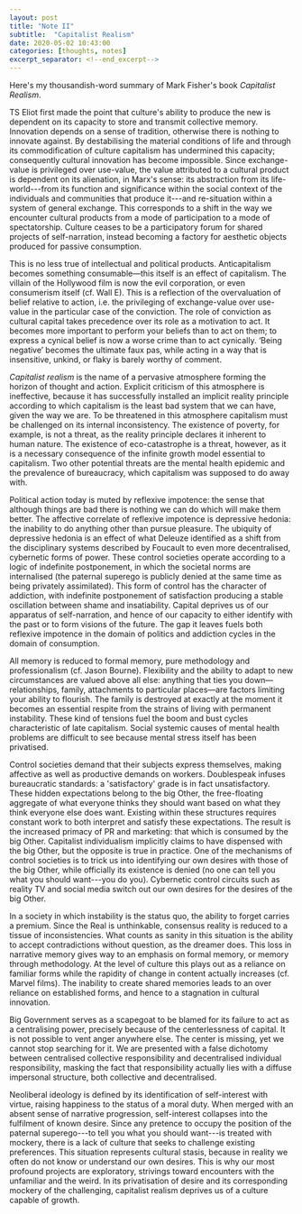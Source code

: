 ```yaml
---
layout: post
title: "Note II"
subtitle:  "Capitalist Realism"
date: 2020-05-02 10:43:00
categories: [thoughts, notes]
excerpt_separator: <!--end_excerpt-->
---
```


Here's my thousandish-word summary of Mark Fisher's book _Capitalist Realism_.

TS Eliot first made the point that culture's ability to produce the new is dependent on its capacity to store and transmit collective memory. Innovation depends on a sense of tradition, otherwise there is nothing to innovate against. By destabilising the material conditions of life and through its commodification of culture capitalism has undermined this capacity; consequently cultural innovation has become impossible. Since exchange-value is privileged over use-value, the value attributed to a cultural product is dependent on its alienation, in Marx's sense: its abstraction from its life-world---from its function and significance within the social context of the individuals and communities that produce it---and re-situation within a system of general exchange. This corresponds to a shift in the way we encounter cultural products from a mode of participation to a mode of spectatorship. Culture ceases to be a participatory forum for shared projects of self-narration, instead becoming a factory for aesthetic objects produced for passive consumption.

This is no less true of intellectual and political products. Anticapitalism becomes something consumable—this itself is an effect of capitalism. The villain of the Hollywood film is now the evil corporation, or even consumerism itself (cf. Wall E). This is a reflection of the overvaluation of belief relative to action, i.e. the privileging of exchange-value over use-value in the particular case of the conviction. The role of conviction as cultural capital takes precedence over its role as a motivation to act. It becomes more important to perform your beliefs than to act on them; to express a cynical belief is now a worse crime than to act cynically. ‘Being negative’ becomes the ultimate faux pas, while acting in a way that is insensitive, unkind, or flaky is barely worthy of comment.

<!--end_excerpt-->

_Capitalist realism_ is the name of a pervasive atmosphere forming the horizon of thought and action. Explicit criticism of this atmosphere is ineffective, because it has successfully installed an implicit reality principle according to which capitalism is the least bad system that we can have, given the way we are. To be threatened in this atmosphere capitalism must be challenged on its internal inconsistency. The existence of poverty, for example, is not a threat, as the reality principle declares it inherent to human nature. The existence of eco-catastrophe is a threat, however, as it is a necessary consequence of the infinite growth model essential to capitalism. Two other potential threats are the mental health epidemic and the prevalence of bureaucracy, which capitalism was supposed to do away with.

Political action today is muted by reflexive impotence: the sense that although things are bad there is nothing we can do which will make them better. The affective correlate of reflexive impotence is depressive hedonia: the inability to do anything other than pursue pleasure. The ubiquity of depressive hedonia is an effect of what Deleuze identified as a shift from the disciplinary systems described by Foucault to even more decentralised, cybernetic forms of power. These control societies operate according to a logic of indefinite postponement, in which the societal norms are internalised (the paternal superego is publicly denied at the same time as being privately assimilated). This form of control has the character of addiction, with indefinite postponement of satisfaction producing a stable oscillation between shame and insatiability. Capital deprives us of our apparatus of self-narration, and hence of our capacity to either identify with the past or to form visions of the future. The gap it leaves fuels both reflexive impotence in the domain of politics and addiction cycles in the domain of consumption.

All memory is reduced to formal memory, pure methodology and professionalism (cf. Jason Bourne). Flexibility and the ability to adapt to new circumstances are valued above all else: anything that ties you down—relationships, family, attachments to particular places—are factors limiting your ability to flourish. The family is destroyed at exactly at the moment it becomes an essential respite from the strains of living with permanent instability. These kind of tensions fuel the boom and bust cycles characteristic of late capitalism. Social systemic causes of mental health problems are difficult to see because mental stress itself has been privatised.

Control societies demand that their subjects express themselves, making affective as well as productive demands on workers. Doublespeak infuses bureaucratic standards: a 'satisfactory' grade is in fact unsatisfactory. These hidden expectations belong to the big Other, the free-floating aggregate of what everyone thinks they should want based on what they think everyone else does want. Existing within these structures requires constant work to both interpret and satisfy these expectations. The result is the increased primacy of PR and marketing: that which is consumed by the big Other. Capitalist individualism implicitly claims to have dispensed with the big Other, but the opposite is true in practice. One of the mechanisms of control societies is to trick us into identifying our own desires with those of the big Other, while officially its existence is denied (no one can tell you what you should want---you do you). Cybernetic control circuits such as reality TV and social media switch out our own desires for the desires of the big Other.

In a society in which instability is the status quo, the ability to forget carries a premium. Since the Real is unthinkable, consensus reality is reduced to a tissue of inconsistencies. What counts as sanity in this situation is the ability to accept contradictions without question, as the dreamer does. This loss in narrative memory gives way to an emphasis on formal memory, or memory through methodology. At the level of culture this plays out as a reliance on familiar forms while the rapidity of change in content actually increases (cf. Marvel films). The inability to create shared memories leads to an over reliance on established forms, and hence to a stagnation in cultural innovation.

Big Government serves as a scapegoat to be blamed for its failure to act as a centralising power, precisely because of the centerlessness of capital. It is not possible to vent anger anywhere else. The center is missing, yet we cannot stop searching for it. We are presented with a false dichotomy between centralised collective responsibility and decentralised individual responsibility, masking the fact that responsibility actually lies with a diffuse impersonal structure, both collective and decentralised.

Neoliberal ideology is defined by its identification of self-interest with virtue, raising happiness to the status of a moral duty. When merged with an absent sense of narrative progression, self-interest collapses into the fulfilment of known desire. Since any pretence to occupy the position of the paternal superego---to tell you what you should want---is treated with mockery, there is a lack of culture that seeks to challenge existing preferences. This situation represents cultural stasis, because in reality we often do not know or understand our own desires. This is why our most profound projects are exploratory, strivings toward encounters with the unfamiliar and the weird. In its privatisation of desire and its corresponding mockery of the challenging, capitalist realism deprives us of a culture capable of growth.
